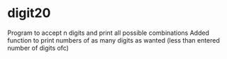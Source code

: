 # digit20
Program to accept n digits and print all possible combinations
Added function to print numbers of as many digits as wanted
(less than entered number of digits ofc)
